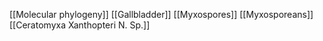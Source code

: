 [[Molecular phylogeny]]
[[Gallbladder]]
[[Myxospores]]
[[Myxosporeans]]
[[Ceratomyxa Xanthopteri N. Sp.]]
